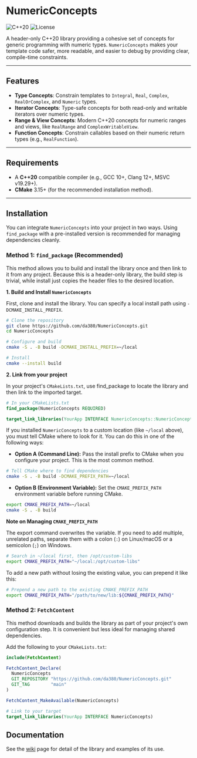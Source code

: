 # NumericConcepts

![C++20](https://img.shields.io/badge/C%2B%2B-20-blue.svg)
![License](https://img.shields.io/badge/License-BSD_3--Clause-blue.svg)

A header-only C++20 library providing a cohesive set of concepts for generic programming with numeric types. `NumericConcepts` makes your template code safer, more readable, and easier to debug by providing clear, compile-time constraints.

---

## Features

-   **Type Concepts**: Constrain templates to `Integral`, `Real`, `Complex`, `RealOrComplex`, and `Numeric` types.
-   **Iterator Concepts**: Type-safe concepts for both read-only and writable iterators over numeric types.
-   **Range & View Concepts**: Modern C++20 concepts for numeric ranges and views, like `RealRange` and `ComplexWritableView`.
-   **Function Concepts**: Constrain callables based on their numeric return types (e.g., `RealFunction`).

---

## Requirements

-   A **C++20** compatible compiler (e.g., GCC 10+, Clang 12+, MSVC v19.29+).
-   **CMake** 3.15+ (for the recommended installation method).

---

## Installation

You can integrate `NumericConcepts` into your project in two ways. Using `find_package` with a pre-installed version is recommended for managing dependencies cleanly.

### Method 1: `find_package` (Recommended)

This method allows you to build and install the library once and then link to it from any project. Because this is 
a header-only library, the build step is trivial, while install just copies the header files to the desired location. 

**1. Build and Install `NumericConcepts`**

First, clone and install the library. You can specify a local install path using `-DCMAKE_INSTALL_PREFIX`.

```bash
# Clone the repository
git clone https://github.com/da380/NumericConcepts.git
cd NumericConcepts

# Configure and build
cmake -S . -B build -DCMAKE_INSTALL_PREFIX=~/local

# Install
cmake --install build
```

**2. Link from your project**

In your project's `CMakeLists.txt`, use find_package to locate the library and then link to the imported target.

```cmake
# In your CMakeLists.txt
find_package(NumericConcepts REQUIRED)

target_link_libraries(YourApp INTERFACE NumericConcepts::NumericConcepts)
```

If you installed `NumericConcepts` to a custom location (like `~/local` above), you must tell CMake where to look for it. You can do this in one of the following ways:

- **Option A (Command Line):** Pass the install prefix to CMake when you configure your project. This is the most common method.

```bash
# Tell CMake where to find dependencies
cmake -S . -B build -DCMAKE_PREFIX_PATH=~/local
```

- **Option B (Environment Variable):** Set the `CMAKE_PREFIX_PATH` environment variable before running CMake.

```bash
export CMAKE_PREFIX_PATH=~/local
cmake -S . -B build
```


**Note on Managing `CMAKE_PREFIX_PATH`**

The export command overwrites the variable. If you need to add multiple, unrelated paths, separate them with a colon (`:`) on Linux/macOS or a semicolon (`;`) on Windows.

```bash
# Search in ~/local first, then /opt/custom-libs
export CMAKE_PREFIX_PATH="~/local:/opt/custom-libs"
```
To add a new path without losing the existing value, you can prepend it like this:

```bash
# Prepend a new path to the existing CMAKE_PREFIX_PATH
export CMAKE_PREFIX_PATH="/path/to/new/lib:${CMAKE_PREFIX_PATH}"
```

### Method 2: `FetchContent`

This method downloads and builds the library as part of your project's own configuration step. It is convenient but less ideal for managing shared dependencies.

Add the following to your `CMakeLists.txt`:

```cmake
include(FetchContent)

FetchContent_Declare(
  NumericConcepts
  GIT_REPOSITORY "https://github.com/da380/NumericConcepts.git"
  GIT_TAG        "main"                                           
)

FetchContent_MakeAvailable(NumericConcepts)

# Link to your target
target_link_libraries(YourApp INTERFACE NumericConcepts)
```

## Documentation

See the [wiki](https://github.com/da380/NumericConcepts/wiki) page for detail of the library and examples of its use. 
